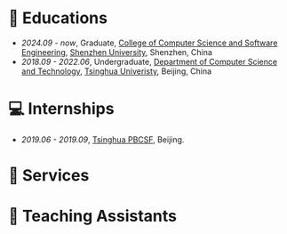 # 📖 Educations
- *2024.09 - now*, Graduate, [College of Computer Science and Software Engineering](https://csse.szu.edu.cn/), [Shenzhen University](https://en.szu.edu.cn/), Shenzhen, China
- *2018.09 - 2022.06*, Undergraduate, [Department of Computer Science and Technology](https://www.cs.tsinghua.edu.cn/), [Tsinghua Univeristy](https://www.tsinghua.edu.cn/), Beijing, China

# 💻 Internships
- *2019.06 - 2019.09*, [Tsinghua PBCSF](https://www.pbcsf.tsinghua.edu.cn/index.htm), Beijing.

# 🏁 Services

# 🏫 Teaching Assistants
